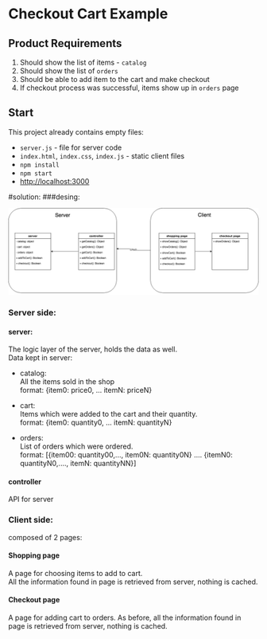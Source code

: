 # Checkout Cart Example

## Product Requirements
1. Should show the list of items - `catalog`
1. Should show the list of `orders`
1. Should be able to add item to the cart and make checkout
1. If checkout process was successful, items show up in `orders` page

## Start
This project already contains empty files:
* `server.js` - file for server code
* `index.html`, `index.css`, `index.js` - static client files
* `npm install`
* `npm start`
* [http://localhost:3000](http://localhost:3000)



#solution:
###desing: 
 
![](utils/client-server.png)
### Server side:
#### server:
The logic layer of the server, holds the data as well.  
Data kept in server:
 
- catalog:  
All the items sold in the shop  
format: {item0: price0, ... itemN: priceN}

- cart:  
Items which were added to the cart and their quantity.  
format: {item0: quantity0, ... itemN: quantityN}

- orders:  
List of orders which were ordered.  
format: \[{item00: quantity00,..., item0N: quantity0N} .... {itemN0: quantityN0,...., itemN: quantityNN}\]


#### controller
API for server 


### Client side:
composed of 2 pages: 

#### Shopping page
A page for choosing items to add to cart.  
All the information found in page is retrieved from server, nothing is cached.

#### Checkout page
A page for adding cart to orders. 
As before, all the information found in page is retrieved from server, nothing is cached.
